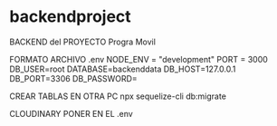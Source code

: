 # backendproject
BACKEND del PROYECTO Progra Movil 

FORMATO ARCHIVO .env
NODE_ENV = "development"
PORT = 3000
DB_USER=root
DATABASE=backenddata
DB_HOST=127.0.0.1
DB_PORT=3306
DB_PASSWORD=

CREAR TABLAS EN OTRA PC
npx sequelize-cli db:migrate

CLOUDINARY PONER EN EL .env


